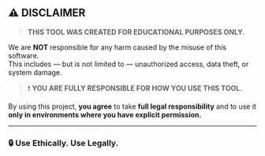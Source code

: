 ﻿## ⚠️ DISCLAIMER

> **THIS TOOL WAS CREATED FOR EDUCATIONAL PURPOSES ONLY.**

We are **NOT** responsible for any harm caused by the misuse of this software.  
This includes — but is not limited to — unauthorized access, data theft, or system damage.

> ❗️ **YOU ARE FULLY RESPONSIBLE FOR HOW YOU USE THIS TOOL.**

By using this project, **you agree** to take **full legal responsibility** and to use it **only in environments where you have explicit permission.**

---

### 🔒 Use Ethically. Use Legally.
